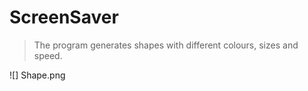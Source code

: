 # ScreenSaver

> The program generates shapes with different colours, sizes and speed.

![] Shape.png

